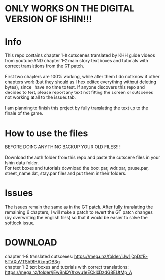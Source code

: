 # ONLY WORKS ON THE DIGITAL VERSION OF ISHIN!!!
# Info
This repo contains chapter 1-8 cutscenes translated by KHH guide videos from youtube AND chapter 1-2 main story text boxes and tutorials with correct translations from the GT patch.<br><br>First two chapters are 100% working, while after them I do not know if other chapters work (but they should as  I hex edited everything without deleting bytes), since I have no time to test. If anyone discovers this repo and decides to test, please report any text not fitting the screen or cutscenes not working at all to the issues tab.<br><br>
I am planning to finish this project by fully translating the text up to the finale of the game.

# How to use the files
BEFORE DOING ANYTHING BACKUP YOUR OLD FILES!!!<br><br>
Download the auth folder from this repo and paste the cutscene files in your Ishin data folder.<br>
For text boxes and tutorials download the boot.par, wdr.par, pause.par, street_name.dat, stay.par files and put them in their folders.

# Issues
The issues remain the same as in the GT patch. After fully translating the remaining 6 chapters, I will make a patch to revert the GT patch changes (by overwriting the english files) so that it would be easier to solve the softlock issue.

# DOWNLOAD

chapter 1-8 translated cutscenes: https://mega.nz/folder/iJw1jCpD#B-5TVXuVTSh91HAkqqOB3g<br>
chapter 1-2 text boxes and tutorials with correct translations: https://mega.nz/folder/jEwBnIQY#xwu1eECkl0DzdG8EUtMp_A
